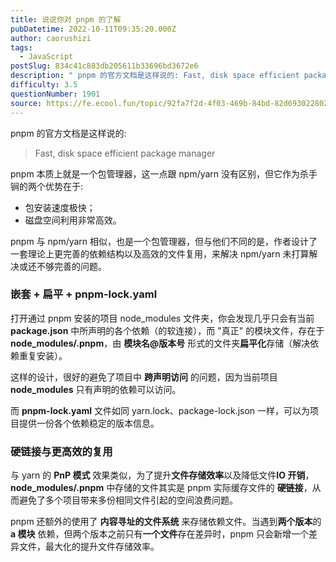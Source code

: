 ```yaml
---
title: 说说你对 pnpm 的了解
pubDatetime: 2022-10-11T09:35:20.000Z
author: caorushizi
tags:
  - JavaScript
postSlug: 834c41c883db205611b33696bd3672e6
description: " pnpm 的官方文档是这样说的: Fast, disk space efficient package manager pnpm 本质上就是一个包管理器，这一点跟 npm/yarn 没有区别，但它作为杀手锏的两个优势在于: 包安装速度极快； 磁盘空间利用非常高效。 pnpm 与 npm/yarn 相似，也是一个包管理器，但与他们不同的是，作者设计了一套理论上更完善的依赖结构以及高效的文件复用，来"
difficulty: 3.5
questionNumber: 1901
source: https://fe.ecool.fun/topic/92fa7f2d-4f03-469b-84bd-82d693022802
---
```


pnpm 的官方文档是这样说的:

> Fast, disk space efficient package manager

pnpm 本质上就是一个包管理器，这一点跟 npm/yarn 没有区别，但它作为杀手锏的两个优势在于:

- 包安装速度极快；
- 磁盘空间利用非常高效。

pnpm 与 npm/yarn 相似，也是一个包管理器，但与他们不同的是，作者设计了一套理论上更完善的依赖结构以及高效的文件复用，来解决 npm/yarn 未打算解决或还不够完善的问题。

### 嵌套 + 扁平 + pnpm-lock.yaml

打开通过 pnpm 安装的项目 node_modules 文件夹，你会发现几乎只会有当前 **package.json** 中所声明的各个依赖（的软连接），而 "真正" 的模块文件，存在于 **node_modules/.pnpm**，由 **模块名@版本号** 形式的文件夹**扁平化**存储（解决依赖重复安装）。

这样的设计，很好的避免了项目中 **跨声明访问** 的问题，因为当前项目 **node_modules** 只有声明的依赖可以访问。

而 **pnpm-lock.yaml** 文件如同 yarn.lock、package-lock.json 一样，可以为项目提供一份各个依赖稳定的版本信息。

### 硬链接与更高效的复用

与 yarn 的 **PnP 模式** 效果类似，为了提升**文件存储效率**以及降低文件**IO 开销**，**node_modules/.pnpm** 中存储的文件其实是 pnpm 实际缓存文件的 **硬链接**，从而避免了多个项目带来多份相同文件引起的空间浪费问题。

pnpm 还额外的使用了 **内容寻址的文件系统** 来存储依赖文件。当遇到**两个版本**的 **a 模块** 依赖，但两个版本之前只有**一个文件**存在差异时，pnpm 只会新增一个差异文件，最大化的提升文件存储效率。
